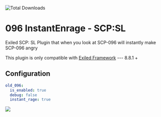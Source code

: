 ![Total Downloads](https://img.shields.io/github/downloads/THQuery/096-InstantEnrage/total)

# 096 InstantEnrage - SCP:SL
Exiled SCP: SL Plugin that when you look at SCP-096 will instantly make SCP-096 angry

This plugin is only compatible with [Exiled Framework](https://github.com/Exiled-Team/EXILED) --- 8.8.1 +

## Configuration
```yaml
old_096:
  is_enabled: true
  debug: false
  instant_rage: true
```

 ![](https://cdn.discordapp.com/attachments/1228769241956614206/1228769242250219530/why-doesnt-scp-096-just-wear-a-mask-v0-9bv2szpgh4nb1.webp)
